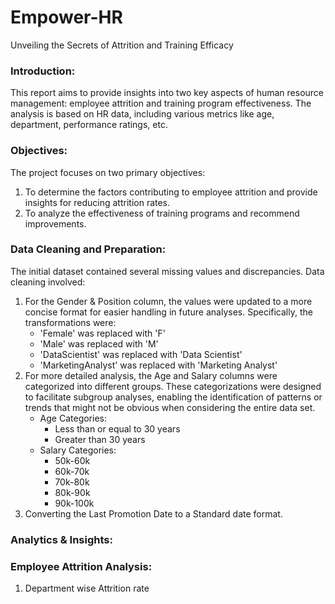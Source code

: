 # Empower-HR
Unveiling the Secrets of Attrition and Training Efficacy

### Introduction:
This report aims to provide insights into two key aspects of human resource management: employee attrition and training program effectiveness. The analysis is based on HR data, including various metrics like age, department, performance ratings, etc.

### Objectives:
The project focuses on two primary objectives:
  1. To determine the factors contributing to employee attrition and provide insights for reducing attrition rates.
  2. To analyze the effectiveness of training programs and recommend improvements.

### Data Cleaning and Preparation: 
The initial dataset contained several missing values and discrepancies. Data cleaning involved:
  1. For the Gender & Position column, the values were updated to a more concise format for easier handling in future analyses. Specifically, the transformations were:
     - 'Female' was replaced with 'F'
     - 'Male' was replaced with 'M'
     - 'DataScientist' was replaced with 'Data Scientist'
     - 'MarketingAnalyst' was replaced with 'Marketing Analyst'
  2. For more detailed analysis, the Age and Salary columns were categorized into different groups. These categorizations were designed to facilitate subgroup analyses, enabling the identification of patterns or trends that might not be obvious when considering the entire data set.
     - Age Categories:
         - Less than or equal to 30 years
         - Greater than 30 years
     - Salary Categories:
         - 50k-60k
         - 60k-70k
         - 70k-80k
         - 80k-90k
         - 90k-100k
  3. Converting the Last Promotion Date to a Standard date format.

### Analytics & Insights:

### Employee Attrition Analysis:
  1. Department wise Attrition rate

